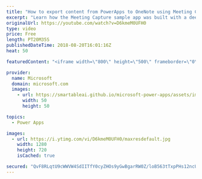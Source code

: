 ```yaml
---
title: "How to export content from PowerApps to OneNote using Meeting Capture"
excerpt: "Learn how the Meeting Capture sample app was built with a deep dive into the functions used to export content to OneNote.  Learn more: https://powerapps.microsoft.com/en-us/blog/capture-meetings-notes-like-a-pro/"
originalUrl: https://youtube.com/watch?v=D6kmeM0UFH0
type: video
price: Free
length: PT20M35S
publishedDateTime: 2018-08-20T16:01:16Z
heat: 50

featuredContent: "<iframe width=\"800\" height=\"500\" frameborder=\"0\" src=\"https://www.youtube.com/embed/D6kmeM0UFH0\" allow=\"accelerometer; autoplay; encrypted-media; gyroscope; picture-in-picture\" allowfullscreen></iframe>"

provider:
  name: Microsoft
  domain: microsoft.com
  images:
    - url: https://smartableai.github.io/microsoft-power-apps/assets/images/organizations/microsoft.com-50x50.jpg
      width: 50
      height: 50

topics:
  - Power Apps

images:
  - url: https://i.ytimg.com/vi/D6kmeM0UFH0/maxresdefault.jpg
    width: 1280
    height: 720
    isCached: true

secured: "QvF8RLqtU9cWWVW4SdIITfY0cyZHOs9yGwBgarRW0Z/loB563tTxpPHs12ncUKo6ngGdS7F1CZ8CEEoc14myiiJUOoOKuRhb1nbmwu9Wm4yaW4ky2D4R4UjURVnrhRFgx20rlrEfLWGnbSfrCUBIzW9Y10TUJmLYu0WVw7TSnl8P01ufbCePwKVv0F5+FppJXy9YV3LoCnJ913UqJX07uNTr76d8skiz59w59RaWp4ocq6zM7N9OKEFAfHGhjGD+EJGd1UnlV4t3VbuwM1wkFf81+aZ4Ix2IikclCxzWzawOqZcVZl2MFKKM0Xg6STapARoClkgXvVG3IMxluzssUycK/7GVJiwK1b7Mz2fAqJnOwMz8dJdWyMvie57i39YSUGrjfxxoKAqcoY/9BnlgOkQyqNsbyW5R0Id7mOqOaFg=;t4azR6eLlI1q4oCkooImvg=="
---
```


